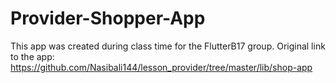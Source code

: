# Provider-Shopper-App

This app was created during class time for the FlutterB17 group. Original link to the app: https://github.com/Nasibali144/lesson_provider/tree/master/lib/shop-app
